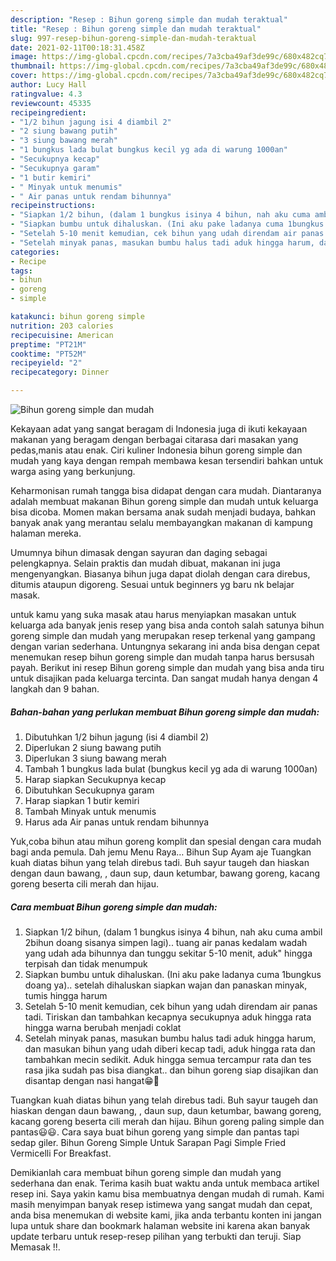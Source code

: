 ```yaml
---
description: "Resep : Bihun goreng simple dan mudah teraktual"
title: "Resep : Bihun goreng simple dan mudah teraktual"
slug: 997-resep-bihun-goreng-simple-dan-mudah-teraktual
date: 2021-02-11T00:18:31.458Z
image: https://img-global.cpcdn.com/recipes/7a3cba49af3de99c/680x482cq70/bihun-goreng-simple-dan-mudah-foto-resep-utama.jpg
thumbnail: https://img-global.cpcdn.com/recipes/7a3cba49af3de99c/680x482cq70/bihun-goreng-simple-dan-mudah-foto-resep-utama.jpg
cover: https://img-global.cpcdn.com/recipes/7a3cba49af3de99c/680x482cq70/bihun-goreng-simple-dan-mudah-foto-resep-utama.jpg
author: Lucy Hall
ratingvalue: 4.3
reviewcount: 45335
recipeingredient:
- "1/2 bihun jagung isi 4 diambil 2"
- "2 siung bawang putih"
- "3 siung bawang merah"
- "1 bungkus lada bulat bungkus kecil yg ada di warung 1000an"
- "Secukupnya kecap"
- "Secukupnya garam"
- "1 butir kemiri"
- " Minyak untuk menumis"
- " Air panas untuk rendam bihunnya"
recipeinstructions:
- "Siapkan 1/2 bihun, (dalam 1 bungkus isinya 4 bihun, nah aku cuma ambil 2bihun doang sisanya simpen lagi).. tuang air panas kedalam wadah yang udah ada bihunnya dan tunggu sekitar 5-10 menit, aduk&#34; hingga terpisah dan tidak menumpuk"
- "Siapkan bumbu untuk dihaluskan. (Ini aku pake ladanya cuma 1bungkus doang ya).. setelah dihaluskan siapkan wajan dan panaskan minyak, tumis hingga harum"
- "Setelah 5-10 menit kemudian, cek bihun yang udah direndam air panas tadi. Tiriskan dan tambahkan kecapnya secukupnya aduk hingga rata hingga warna berubah menjadi coklat"
- "Setelah minyak panas, masukan bumbu halus tadi aduk hingga harum, dan masukan bihun yang udah diberi kecap tadi, aduk hingga rata dan tambahkan mecin sedikit. Aduk hingga semua tercampur rata dan tes rasa jika sudah pas bisa diangkat.. dan bihun goreng siap disajikan dan disantap dengan nasi hangat😁🤤"
categories:
- Recipe
tags:
- bihun
- goreng
- simple

katakunci: bihun goreng simple 
nutrition: 203 calories
recipecuisine: American
preptime: "PT21M"
cooktime: "PT52M"
recipeyield: "2"
recipecategory: Dinner

---
```



![Bihun goreng simple dan mudah](https://img-global.cpcdn.com/recipes/7a3cba49af3de99c/680x482cq70/bihun-goreng-simple-dan-mudah-foto-resep-utama.jpg)

Kekayaan adat yang sangat beragam di Indonesia juga di ikuti kekayaan makanan yang beragam dengan berbagai citarasa dari masakan yang pedas,manis atau enak. Ciri kuliner Indonesia bihun goreng simple dan mudah yang kaya dengan rempah membawa kesan tersendiri bahkan untuk warga asing yang berkunjung.


Keharmonisan rumah tangga bisa didapat dengan cara mudah. Diantaranya adalah membuat makanan Bihun goreng simple dan mudah untuk keluarga bisa dicoba. Momen makan bersama anak sudah menjadi budaya, bahkan banyak anak yang merantau selalu membayangkan makanan di kampung halaman mereka.

Umumnya bihun dimasak dengan sayuran dan daging sebagai pelengkapnya. Selain praktis dan mudah dibuat, makanan ini juga mengenyangkan. Biasanya bihun juga dapat diolah dengan cara direbus, ditumis ataupun digoreng. Sesuai untuk beginners yg baru nk belajar masak.

untuk kamu yang suka masak atau harus menyiapkan masakan untuk keluarga ada banyak jenis resep yang bisa anda contoh salah satunya bihun goreng simple dan mudah yang merupakan resep terkenal yang gampang dengan varian sederhana. Untungnya sekarang ini anda bisa dengan cepat menemukan resep bihun goreng simple dan mudah tanpa harus bersusah payah.
Berikut ini resep Bihun goreng simple dan mudah yang bisa anda tiru untuk disajikan pada keluarga tercinta. Dan sangat mudah hanya dengan 4 langkah dan 9 bahan.


<!--inarticleads1-->

##### Bahan-bahan yang perlukan membuat Bihun goreng simple dan mudah:

1. Dibutuhkan 1/2 bihun jagung (isi 4 diambil 2)
1. Diperlukan 2 siung bawang putih
1. Diperlukan 3 siung bawang merah
1. Tambah 1 bungkus lada bulat (bungkus kecil yg ada di warung 1000an)
1. Harap siapkan Secukupnya kecap
1. Dibutuhkan Secukupnya garam
1. Harap siapkan 1 butir kemiri
1. Tambah  Minyak untuk menumis
1. Harus ada  Air panas untuk rendam bihunnya


Yuk,coba bihun atau mihun goreng komplit dan spesial dengan cara mudah bagi anda pemula. Dah jemu Menu Raya… Bihun Sup Ayam aje Tuangkan kuah diatas bihun yang telah direbus tadi. Buh sayur taugeh dan hiaskan dengan daun bawang, , daun sup, daun ketumbar, bawang goreng, kacang goreng beserta cili merah dan hijau. 

<!--inarticleads2-->

##### Cara membuat  Bihun goreng simple dan mudah:

1. Siapkan 1/2 bihun, (dalam 1 bungkus isinya 4 bihun, nah aku cuma ambil 2bihun doang sisanya simpen lagi).. tuang air panas kedalam wadah yang udah ada bihunnya dan tunggu sekitar 5-10 menit, aduk&#34; hingga terpisah dan tidak menumpuk
1. Siapkan bumbu untuk dihaluskan. (Ini aku pake ladanya cuma 1bungkus doang ya).. setelah dihaluskan siapkan wajan dan panaskan minyak, tumis hingga harum
1. Setelah 5-10 menit kemudian, cek bihun yang udah direndam air panas tadi. Tiriskan dan tambahkan kecapnya secukupnya aduk hingga rata hingga warna berubah menjadi coklat
1. Setelah minyak panas, masukan bumbu halus tadi aduk hingga harum, dan masukan bihun yang udah diberi kecap tadi, aduk hingga rata dan tambahkan mecin sedikit. Aduk hingga semua tercampur rata dan tes rasa jika sudah pas bisa diangkat.. dan bihun goreng siap disajikan dan disantap dengan nasi hangat😁🤤


Tuangkan kuah diatas bihun yang telah direbus tadi. Buh sayur taugeh dan hiaskan dengan daun bawang, , daun sup, daun ketumbar, bawang goreng, kacang goreng beserta cili merah dan hijau. Bihun goreng paling simple dan pantas😃😃. Cara saya buat bihun goreng yang simple dan pantas tapi sedap giler. Bihun Goreng Simple Untuk Sarapan Pagi Simple Fried Vermicelli For Breakfast. 

Demikianlah cara membuat bihun goreng simple dan mudah yang sederhana dan enak. Terima kasih buat waktu anda untuk membaca artikel resep ini. Saya yakin kamu bisa membuatnya dengan mudah di rumah. Kami masih menyimpan banyak resep istimewa yang sangat mudah dan cepat, anda bisa menemukan di website kami, jika anda terbantu konten ini jangan lupa untuk share dan bookmark halaman website ini karena akan banyak update terbaru untuk resep-resep pilihan yang terbukti dan teruji. Siap Memasak !!. 

